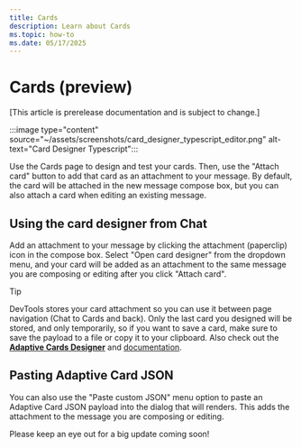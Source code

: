 ```yaml
---
title: Cards
description: Learn about Cards
ms.topic: how-to
ms.date: 05/17/2025
---
```


# Cards (preview)

[This article is prerelease documentation and is subject to change.]

:::image type="content" source="~/assets/screenshots/card_designer_typescript_editor.png" alt-text="Card Designer Typescript":::

Use the Cards page to design and test your cards. Then, use the "Attach card" button to add that card as an attachment to your message. By default, the card will be attached in the new message compose box, but you can also attach a card when editing an existing message.

## Using the card designer from Chat

Add an attachment to your message by clicking the attachment (paperclip) icon in the compose box. Select "Open card designer" from the dropdown menu, and your card will be added as an attachment to the same message you are composing or editing after you click "Attach card".

> [!TIP]
> DevTools stores your card attachment so you can use it between page navigation (Chat to Cards and back). Only the last card you designed will be stored, and only temporarily, so if you want to save a card, make sure to save the payload to a file or copy it to your clipboard.
> Also check out the **[Adaptive Cards Designer](https://adaptivecards.microsoft.com/designer)** and [documentation](https://adaptivecards.microsoft.com/designer).

## Pasting Adaptive Card JSON

You can also use the "Paste custom JSON" menu option to paste an Adaptive Card JSON payload into the dialog that will renders. This adds the attachment to the message you are composing or editing.

Please keep an eye out for a big update coming soon!